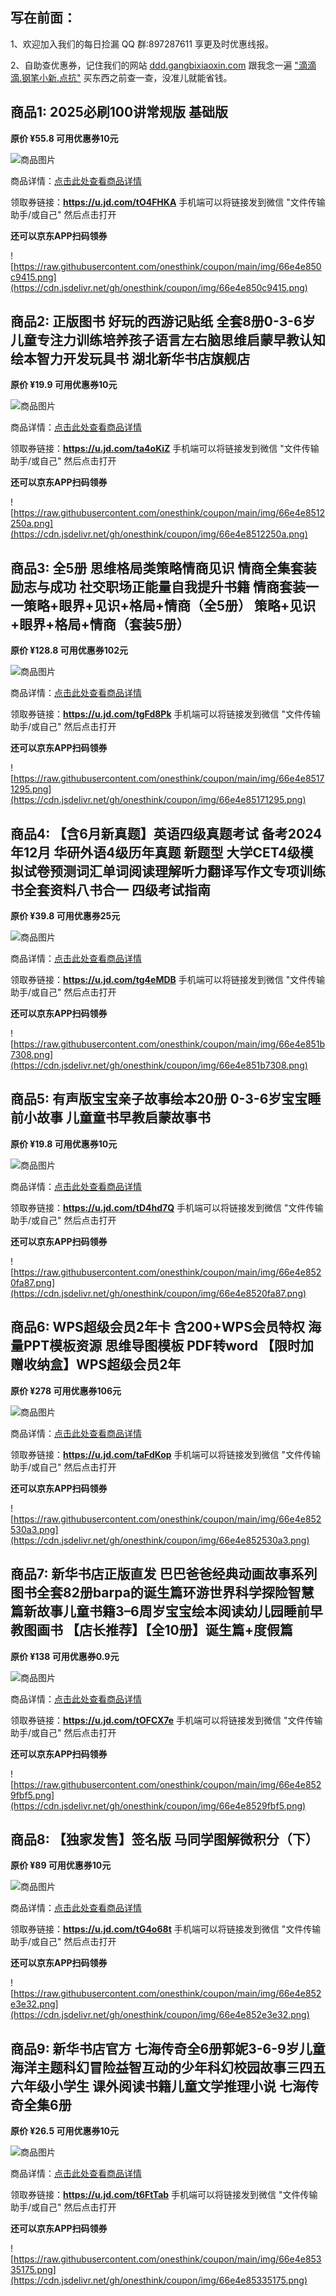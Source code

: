 ## 写在前面：

1、欢迎加入我们的每日捡漏 QQ 群:897287611 享更及时优惠线报。

2、自助查优惠券，记住我们的网站 [ddd.gangbixiaoxin.com](https://ddd.gangbixiaoxin.com) 跟我念一遍 ["滴滴滴.钢笔小新.点抗"](https://ddd.gangbixiaoxin.com) 买东西之前查一查，没准儿就能省钱。

## 商品1: 2025必刷100讲常规版 基础版

**原价 ¥55.8 可用优惠券10元**

![商品图片](http://img14.360buyimg.com/n1/jfs/t1/78208/4/24480/166439/66a1fd0aF984a10f5/218016ab808f7649.jpg)

商品详情：[点击此处查看商品详情](https://union-click.jd.com/jdc?e=1003156031&amp;p=JF8BAa0JK1olXwQEU1pYAUgTCl8IGlocWwEKUVZUCU0RBV9MRANLAjZbERscSkAJHTRQRA1CCVkdDwtCWhVLHTdNTwcKBENeCVAfUg8bZBgLHDpmHAVhFARcCENJUxN0Yi1dOUBVOlwqfh1gRyZBRQYTDlt4KzU5DVxXDxtxaz5sLn1cIic9WDJkZC5_RAlNOWV2Ej0_VT11SilOewBlPmFbKBcrektkYSZgWzh3AHVgHQwbfxN3Uxt7bAxhJGJRIwc-VDxIYwlzfSdrClllIj0EcBF3Ww9QbDhyHnEAMDskawJTdG58D1lgbQ97DFs2ATIXYThUciAcOhh8Uh49fh0bD18JK1gUXQELUllbAU4nM28IKxp7XQMCVVZdD0wnAl8IHVgSXgAEU1ZfAE4fM28AHGvC8L7X3u-IgPLDneffovzA1LrWytZtOHsUM28JGlkVWQEDVl5tOEsUM2w4RTUUDgABVFpaXyVLA29RHFtDDmgCVF5fDUkSB18KGloXXzYyZDkqC0x2cC4LeBtPXAYKCg4hdDJhSwtOTDUXKnBUIxoUQRVKBTxVYSR-OQMyVG4)

领取券链接：**https://u.jd.com/tO4FHKA** 手机端可以将链接发到微信 "文件传输助手/或自己" 然后点击打开

**还可以京东APP扫码领券**

![https://raw.githubusercontent.com/onesthink/coupon/main/img/66e4e850c9415.png](https://cdn.jsdelivr.net/gh/onesthink/coupon/img/66e4e850c9415.png)

## 商品2: 正版图书 好玩的西游记贴纸 全套8册0-3-6岁儿童专注力训练培养孩子语言左右脑思维启蒙早教认知绘本智力开发玩具书 湖北新华书店旗舰店

**原价 ¥19.9 可用优惠券10元**

![商品图片](http://img14.360buyimg.com/n1/jfs/t1/51934/10/19451/220797/6369c270Ed0175939/8d2d72fcd9b5ddd6.jpg)

商品详情：[点击此处查看商品详情](https://union-click.jd.com/jdc?e=1003156031&amp;p=JF8BAdsJK1olXwIBUV5VCEgeBF8IGloSWAMFUlheC04eAV9MRANLAjZbERscSkAJHTRQRA1CCVkdDwtCWhVLHTdNTwcKBENeCVAfUg8bamhvGFlDFgQBLgcKVExqAw4IZDtvHHtDOlwkcwkQBg1BbBlsD25DUjY4clxXDxtxaz5hBHFCI1wPbDxOVi9-cidNOWJyEj0VUix1AhtOexBlOmFYKBc9QEpxYW50WyxNAHFgVTYbfBRzahtScAxhJG5rLT0IVDx-cwlzfCcTOE5hIjkCViNFZRNubz9qGHBwNy0-UisSYAZeci92Olp0PTY0fAJzBBlqfwtiB3YWVyk9cR1wYCdrXC98C2F7NwsCfCJ3YxRoD1lgSQR3ZDscVRlxChZOeSRRXkAAThoebTBPeg8EF2sUbQUDVFlUDkwRCmo4K1sVbUdsVF1aAUMXM244G10WWgUEUllVDE4eC18IE1wliqu6gdTs3cOu1_GAzOKyiI--gMDVOHsnAF8IGloXXQIFVVxdOHsXAF8LKwV7XFUCA1xcAE15X28IQlwWAAJsVF5cCUMWAm44GVoUXwQyZG40DywUATlDGVhvBFFeUyNdaUtoYxVJZhp7X395FllYagJgQRZacxoTNWN4ZF5t)

领取券链接：**https://u.jd.com/ta4oKiZ** 手机端可以将链接发到微信 "文件传输助手/或自己" 然后点击打开

**还可以京东APP扫码领券**

![https://raw.githubusercontent.com/onesthink/coupon/main/img/66e4e8512250a.png](https://cdn.jsdelivr.net/gh/onesthink/coupon/img/66e4e8512250a.png)

## 商品3: 全5册 思维格局类策略情商见识 情商全集套装励志与成功 社交职场正能量自我提升书籍 情商套装一一策略+眼界+见识+格局+情商（全5册） 策略+见识+眼界+格局+情商（套装5册）

**原价 ¥128.8 可用优惠券102元**

![商品图片](http://img14.360buyimg.com/n1/jfs/t1/232178/2/22271/135666/66837043Fd7397b26/13ce05d06cb49a2f.jpg)

商品详情：[点击此处查看商品详情](https://union-click.jd.com/jdc?e=1003156031&amp;p=JF8BAd0JK1olXwIBXFZUCk0XAV8IGlsUVAUEXVxaD04RC19MRANLAjZbERscSkAJHTRQRA1CCVkdDwtCWhVLHTdNTwcKBENeCVAfUg8bcBBLcARlPU5ULFw5ezdBWiR-GwxnWV55OlwofxtoZGhvSyNOFEdLLAYZTFxXDxtxazliLgZAIwELaD9OfC9_RAFNOWViEikVUiJ1Sh9ObD5lO2FbBhc-akthYSZaWzh3AHRgHSIbfzJscxtRYAxhJG5kIwcqTT1-cw9zfCcTOE5hIjkCViNFZRNoeAJyAWUABjkpUSMedxZ0cixcLQF0NjYNfBFjF2x_ewNxPWVbPFYpejxueg1rXC98D2B2DSEffyJrahRoD1lgSQR3ZEQDUBtoYB1WflhRO39QIhsBYDYXAg8EF2sUbQUDVFlUDkwRCmo4K1sVbUdsVF5UDk4RBms4GmsVWwUFV1hbD0MRBm0OK1sdWjbV-eaIgvrCi9bchdPC5KHX3eKJlsMnM18LK1sUXAQCUFlcCksnM28LK1glA2gDB1daXEhABQFUG1tMWgMGBjBdCEoVBm0JGmsXXAcAVm5tODhoQARXaztdC34AMC0hXhJcdW9faV9NJmgAISkNdywQZD9wQBJUFH5aEBptCHs)

领取券链接：**https://u.jd.com/tgFd8Pk** 手机端可以将链接发到微信 "文件传输助手/或自己" 然后点击打开

**还可以京东APP扫码领券**

![https://raw.githubusercontent.com/onesthink/coupon/main/img/66e4e85171295.png](https://cdn.jsdelivr.net/gh/onesthink/coupon/img/66e4e85171295.png)

## 商品4: 【含6月新真题】英语四级真题考试 备考2024年12月 华研外语4级历年真题 新题型 大学CET4级模拟试卷预测词汇单词阅读理解听力翻译写作文专项训练书全套资料八书合一 四级考试指南

**原价 ¥39.8 可用优惠券25元**

![商品图片](http://img14.360buyimg.com/n1/jfs/t1/243469/25/13174/146532/66851ac1F3d0efc25/ea844fc9c0cb394a.jpg)

商品详情：[点击此处查看商品详情](https://union-click.jd.com/jdc?e=1003156031&amp;p=JF8BAdIJK1olXwQAVV9fDU0QAF8IG1oWXgQBXVZcCXtTXDdWRGtMGENDFlVDFhBPXDlfTwQKBlMdBgABFhNSVzMXQh5JAAhADhpRSUNUXDN8cF9mNmBUPVlcdE1We25IXiReMwRWFypVbk9pBxIIGxtOAgZxMkkdBD9udwp_Qg5QKQRUBCkubxxwehR3bD9cGGNdDSE9fy8QZydvZy9xBERnCzU0fy9eRApXQiR2PgZFNywlUDx0fC98cjt2KWVhFyYoYz11WRsOfxIdAFNyPFcpYThuYzZ3XCxsJnV1Nz0dfjl3ZgxRaBliX2JrIy0uSTx-Yw98aDhWKlx2Nik-dxdjahNbYihuHH5yQFwoHEliMxZ3YVh2AXQFNwMBdhANfwdzZj9pImYOWG5cOEgWA2gBHVwTVAMyZF5dOAp5BG4OHV8QbQcyVFheD0gRBWgAE1ITWTYCXFlt3-av1uW5ztOsiZiKg-f63cKr1_GAK2slXjYCVV9fCE8QAm0IK2sVXjYBZAAzCRgRAG8MEgl7AQYCDVlaCEt5A28IGFIUXQAyVl9cCkknM19JExhKAXJpUC02bh1-BG50HRptXEZHKxUzCh9Ud2duHyURIAYCFAUCCDhxM284)

领取券链接：**https://u.jd.com/tg4eMDB** 手机端可以将链接发到微信 "文件传输助手/或自己" 然后点击打开

**还可以京东APP扫码领券**

![https://raw.githubusercontent.com/onesthink/coupon/main/img/66e4e851b7308.png](https://cdn.jsdelivr.net/gh/onesthink/coupon/img/66e4e851b7308.png)

## 商品5: 有声版宝宝亲子故事绘本20册 0-3-6岁宝宝睡前小故事 儿童童书早教启蒙故事书

**原价 ¥19.8 可用优惠券10元**

![商品图片](http://img14.360buyimg.com/n1/jfs/t1/51142/2/3697/179583/5d170cefE7ce5704d/bf7311cfa394715d.jpg)

商品详情：[点击此处查看商品详情](https://union-click.jd.com/jdc?e=1003156031&amp;p=JF8BAcwJK1olXwIBXFZYCkoSBF8MG1gVWAUDVl9fC3tTXDdWRGtMGENDFlVDFhBPXDlfTwQKBlMdBgABFhNSVzMXQh5JAAhADhpRVgx2cBlhbABlXEdSPVouUBhxdQkPez0XMwRBEQwaVRxrWzoAExJIIX91DEkdBDxudwx_eCxXKW9-MSkUXRxwcQR3bwFcGGNdCSE9byxXZydvZy8UBEVnCws0fD9RCwpXQiR1Lm1eIDchUDx0fCx8GT92KWVhEyYoYz11WRsOfxIdAFNyPFcqcRl1YzZzRS8XJWV2Ny0dfCJOcwxRXV1iNH5mNzo1HEhgYzB_azt2KQ9iICoOfChoXRhhezJsPnlVZD8cWBdLY216ewt3XVRHASAgDENHVQ8EF2sUbQUDVFlUDkwRCmo4K1sVbUdsU1haCEMTM244G10WWgUEUlhcCEoRCl8IE1wliqu6gdTs3cOu1_GAzOKyiI--gMDVOHsnAF8IGloXXQIFVVxdOHsXAF8LKwV7XFUEVwpcAU15X28IQlwSFVZsVF5dCk0RBWk4GVoUXwQyZG4DTypkdQZ_QCsUHFZrUC0FWy1hZWhofVl7X0VHBhkAXzdPVmcAUgZpJHFaZF5t)

领取券链接：**https://u.jd.com/tD4hd7Q** 手机端可以将链接发到微信 "文件传输助手/或自己" 然后点击打开

**还可以京东APP扫码领券**

![https://raw.githubusercontent.com/onesthink/coupon/main/img/66e4e8520fa87.png](https://cdn.jsdelivr.net/gh/onesthink/coupon/img/66e4e8520fa87.png)

## 商品6: WPS超级会员2年卡 含200+WPS会员特权 海量PPT模板资源 思维导图模板 PDF转word 【限时加赠收纳盒】WPS超级会员2年

**原价 ¥278 可用优惠券106元**

![商品图片](http://img14.360buyimg.com/n1/jfs/t1/130461/22/45565/65249/66e1bd21F67aec240/b114b2e0e46d1aa5.png)

商品详情：[点击此处查看商品详情](https://union-click.jd.com/jdc?e=1003156031&amp;p=JF8BAd0JK1olXwIBVVhdDUIUA18IGlsVXwILXFZZAEsUBl9MRANLAjZbERscSkAJHTRQRA1CCVkdDwtCWhVLHTdNTwcKBENeCVAfUg8beyt1bzJ8IXMHHQoqTxJoZCp4HDlUXG1LOlxYCRRTfzxYZj5xCwZDJBcDD1xXDxtxazliPm1BIjcHWD90Sih8GTtNOWVEEikVUi51AgdOby5lPmFbBhcpQEpyYSYJWyxdB2JgHSYbaBN3UBtrcAxhJG5iIBcUTD9ucwlzfCcTOE5hIjkCViNFZRB_bChtW3JdMD0kbDRLYxZ4cixmLkF0Nj44axJRF2x_bzltPnJxARkpcR1xYDdrXC9sNWJ1NxcYfzJFYxRoD1lgSQR3ZF86VDQJdzpjeVJzPF0EAShbU1V3ZSkEF2sUbQUDVFlUDkwRCmo4K1sVbUdsVF9ZCUIWBm04GmsVWwUFV1hbDkoSAmwKK1sdWjbV-eaIgvrCi9bchdPC5KHX3eKJlsMnM18LK1sUXAQCUFlcCksnM28LK1glA2gDB1lYAUsXBgFUG1tMWg4LBzBdCEsfBm8PHGsXXAcAVm5tODNTfhthcidgWE9WIxkEdyxSc2hqWlp-FGgAUV8CTDdEUxJtfw0VHHZLClltCHs)

领取券链接：**https://u.jd.com/taFdKop** 手机端可以将链接发到微信 "文件传输助手/或自己" 然后点击打开

**还可以京东APP扫码领券**

![https://raw.githubusercontent.com/onesthink/coupon/main/img/66e4e852530a3.png](https://cdn.jsdelivr.net/gh/onesthink/coupon/img/66e4e852530a3.png)

## 商品7: 新华书店正版直发 巴巴爸爸经典动画故事系列图书全套82册barpa的诞生篇环游世界科学探险智慧篇新故事儿童书籍3–6周岁宝宝绘本阅读幼儿园睡前早教图画书 【店长推荐】【全10册】诞生篇+度假篇

**原价 ¥138 可用优惠券0.9元**

![商品图片](http://img14.360buyimg.com/n1/jfs/t1/186757/26/36507/150077/64e46896Fe640d1cb/f7b22a0b01b55db8.jpg)

商品详情：[点击此处查看商品详情](https://union-click.jd.com/jdc?e=1003156031&amp;p=JF8BAa0JK1olXwIAVVhaC0wXA18IGlocXw4HU1hbDkoTCl9MRANLAjZbERscSkAJHTRQRA1CCVkdDwtCWhVLHTdNTwcKBENeCVAfUg8bXShpaC18Kl1yVR8NUS8TAmdubStCKUIFOlweTRlQXjh0Qw5yAXRCJy0IUFxXDxtxaz5sLm1dIzc1bD9eeCt_Yg1NOWViEj0_VT11AgdObD5lNGFYNBcqUEp-YSZ4Wy13B2VgVTYbaAN_ZBtSZAxhJGJRIy0iTz1uZwtzfSdrCllpPT1ccBFxcQdQbDh2HnJ7IDgpQR5VdBt8D1lgbUFCLwhHYUhpYydqXQFGBBh9UQkpDB0bD18JK1gUXQELUllbAU4nM28IKxp7XQcCVlpaDE8nAl8IHVgSXgAEUl9ZAEgVM28AHGvC8L7X3u-IgPLDneffovzA1LrWytZtOHsUM28JGlkVWQEDVl5tOEsUM2w4RTUUDgABAFZUCCVLA29RHAtUXGgCVF5fD0geB18KGloXXzYyZAAaaThhahhTa1pUDV9mUF9Vbj1nVBtMHDUXHkNQEwMKdBNCZDN6WyhmCF4yVG4)

领取券链接：**https://u.jd.com/tOFCX7e** 手机端可以将链接发到微信 "文件传输助手/或自己" 然后点击打开

**还可以京东APP扫码领券**

![https://raw.githubusercontent.com/onesthink/coupon/main/img/66e4e8529fbf5.png](https://cdn.jsdelivr.net/gh/onesthink/coupon/img/66e4e8529fbf5.png)

## 商品8: 【独家发售】签名版 马同学图解微积分（下）

**原价 ¥89 可用优惠券10元**

![商品图片](http://img14.360buyimg.com/n1/jfs/t1/226644/24/24540/70998/66cfeec4F4c5c42f6/10ab32b3e46c706e.jpg)

商品详情：[点击此处查看商品详情](https://union-click.jd.com/jdc?e=1003156031&amp;p=JF8BAaQJK1olXwMHUl1aCUwRC18IHl0TWQIBXW4ZVxNJXF9RXh5UHw0cSgUFVx1AVzAXQA4KD1heSgYYXBcIWipURlVXB0IOMD47fBQUfmhQbCJKI1sEPVoAah13S2ZMdVkUVVtiEj40UjdXQwt2Eh5zKBFCWCokaC9jShxLb1lDBWJhJBg-QBFEYSZ0XS9OLWVlDj4UaykWYw0JcxtiFVxhNl8tTigVWQxreDhCKX9qPSoUdwpjXAtqYD1pI1FdMzg9QRlcZScNQyx2Plh0LTo6fDheQxt8b08XKDZcCTcPc1FSawp3XyAQJWNcFB4WCTZBD2M4GmsWXAYFXVhaDkISM18IG2tHM9604ob4uVfDqeDdk8wlXDYCUl1aC00RBW4AHF8QbQYKU26KpfPCid7dk-LBw47V7fmIgffDnec4K2sWbQYDVVxdDEwWAW84K1sWbQUyCjBcW0IQV21fSzVJXQZbUwsHSSUXA24LElgXWDYAVV9fCnsnMwtofS9KXnsFDCkkVzVKBQYMRjlDPU4LEDBfCUNKYylocgFpHUZmKlcYbj4nA18)

领取券链接：**https://u.jd.com/tG4o68t** 手机端可以将链接发到微信 "文件传输助手/或自己" 然后点击打开

**还可以京东APP扫码领券**

![https://raw.githubusercontent.com/onesthink/coupon/main/img/66e4e852e3e32.png](https://cdn.jsdelivr.net/gh/onesthink/coupon/img/66e4e852e3e32.png)

## 商品9: 新华书店官方 七海传奇全6册郭妮3-6-9岁儿童海洋主题科幻冒险益智互动的少年科幻校园故事三四五六年级小学生 课外阅读书籍儿童文学推理小说 七海传奇全集6册

**原价 ¥26.5 可用优惠券10元**

![商品图片](http://img14.360buyimg.com/n1/jfs/t1/232069/12/23092/411748/6690f23dF3b8ceaaa/aea167716794ecb3.png)

商品详情：[点击此处查看商品详情](https://union-click.jd.com/jdc?e=1003156031&amp;p=JF8BAdsJK1olXwIBUVlcC00QBV8IGlsUVQQLXFZcAE0TA19MRANLAjZbERscSkAJHTRQRA1CCVkdDwtCWhVLHTdNTwcKBENeCVAfUg8bSztoGjBUJlB4ECU1VExKQW5XGgVVXl5FOlwLUTVDYhcBXAFlOUVcBjcHdlxXDxtxazliLk9HIjcHWDxkSi5_Yi9NOWJ2EikvVT11Ah9Obz5mLWFbKBcpUEpzYSZgWzhnB2BgVSobfil_ZgwJcAxhJG5kIy1dVzwVaz9zfCcTOE5hIjkCViNFZRB6bwJ-GGZdKDgqUTcRYzBsci9mPQ50Nj45aBJeQRhQZwhsLmVdIycAez91YCh8cglzKmVhEyokdBhsY3sKbk8XKDZrNgcgdhNzSAxJAQlMPUJdCBkYfyx3D2M4GmsWXAYFXVhaDkISM18IG2tUMwYDVFxZD08TM244G10WWgUEUlhdC0kXB18IE1wliqu6gdTs3cOu1_GAzOKyiI--gMDVOHsnAF8IGloXXQIFVVxdOHsXAF8LKwV7XFUCA1xcAE15X28IQlxCAV9sVF5cCEoQBGg4GVoUXwQyZG4VXCsWaC5zTSFRJm5eUwMfCRQWXS8LQxx7X1BbKgo8cEJQWR9sWAVHNFx8ZF5t)

领取券链接：**https://u.jd.com/t6FtTab** 手机端可以将链接发到微信 "文件传输助手/或自己" 然后点击打开

**还可以京东APP扫码领券**

![https://raw.githubusercontent.com/onesthink/coupon/main/img/66e4e85335175.png](https://cdn.jsdelivr.net/gh/onesthink/coupon/img/66e4e85335175.png)

